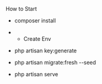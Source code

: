How to Start

- composer install

- + Create Env

- php artisan key:generate

- php artisan migrate:fresh --seed

- php artisan serve
